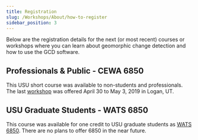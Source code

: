 ```yaml
---
title: Registration
slug: /Workshops/About/how-to-register
sidebar_position: 3
---
```


Below are the registration details for the next (or most recent) courses or workshops where you can learn about geomorphic change detection and how to use the GCD software.

## Professionals & Public - CEWA 6850


This USU short course was available to non-students and professionals. The last [workshop](/Workshops/2019/wats6850) was offered April 30 to May 3, 2019 in Logan, UT.



## USU Graduate Students - WATS 6850


This course was available for one credit to USU graduate students as [WATS 6850](/Workshops/2019/wats6850/). There are no plans to offer 6850 in the near future.



